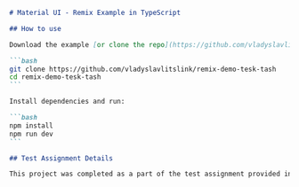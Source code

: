 ````markdown
# Material UI - Remix Example in TypeScript

## How to use

Download the example [or clone the repo](https://github.com/vladyslavlitslink/remix-demo-tesk-tash):

```bash
git clone https://github.com/vladyslavlitslink/remix-demo-tesk-tash
cd remix-demo-tesk-tash
```

Install dependencies and run:

```bash
npm install
npm run dev
```

## Test Assignment Details

This project was completed as a part of the test assignment provided in [this document](https://homaily.notion.site/React-Front-End-Assignment-12fdbad91f0b80929b64eda6c6d955a0).
````
